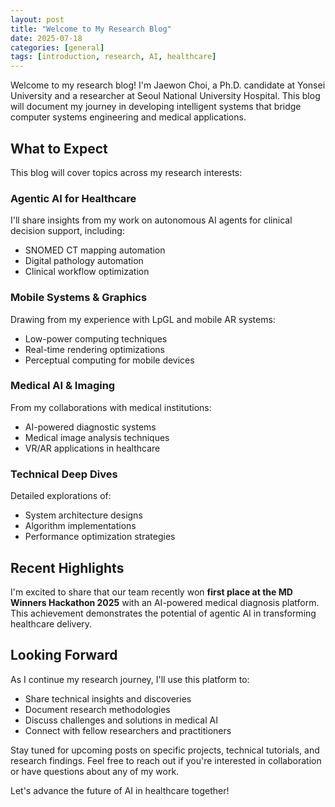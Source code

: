 ```yaml
---
layout: post
title: "Welcome to My Research Blog"
date: 2025-07-18
categories: [general]
tags: [introduction, research, AI, healthcare]
---
```


Welcome to my research blog! I'm Jaewon Choi, a Ph.D. candidate at Yonsei University and a researcher at Seoul National University Hospital. This blog will document my journey in developing intelligent systems that bridge computer systems engineering and medical applications.

## What to Expect

This blog will cover topics across my research interests:

### Agentic AI for Healthcare
I'll share insights from my work on autonomous AI agents for clinical decision support, including:
- SNOMED CT mapping automation
- Digital pathology automation
- Clinical workflow optimization

### Mobile Systems & Graphics
Drawing from my experience with LpGL and mobile AR systems:
- Low-power computing techniques
- Real-time rendering optimizations
- Perceptual computing for mobile devices

### Medical AI & Imaging
From my collaborations with medical institutions:
- AI-powered diagnostic systems
- Medical image analysis techniques
- VR/AR applications in healthcare

### Technical Deep Dives
Detailed explorations of:
- System architecture designs
- Algorithm implementations
- Performance optimization strategies

## Recent Highlights

I'm excited to share that our team recently won **first place at the MD Winners Hackathon 2025** with an AI-powered medical diagnosis platform. This achievement demonstrates the potential of agentic AI in transforming healthcare delivery.

## Looking Forward

As I continue my research journey, I'll use this platform to:
- Share technical insights and discoveries
- Document research methodologies
- Discuss challenges and solutions in medical AI
- Connect with fellow researchers and practitioners

Stay tuned for upcoming posts on specific projects, technical tutorials, and research findings. Feel free to reach out if you're interested in collaboration or have questions about any of my work.

Let's advance the future of AI in healthcare together!
